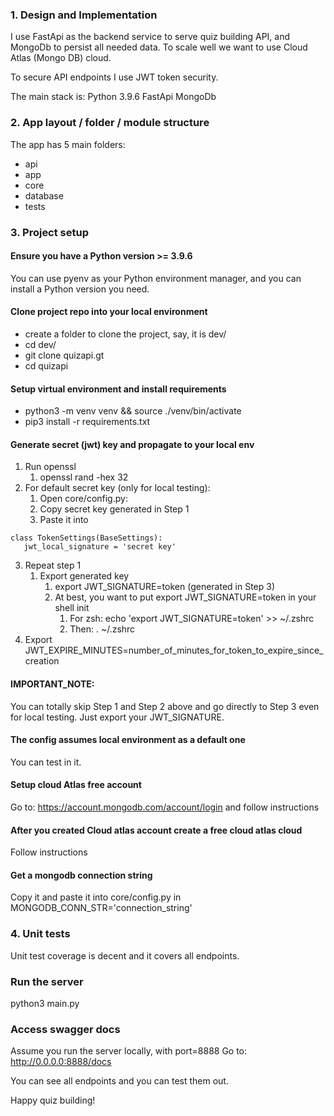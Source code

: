 ### 1. Design and Implementation

I use FastApi as the backend service to serve quiz building API, and MongoDb to persist
all needed data. To scale well we want to use Cloud Atlas (Mongo DB) cloud. 

To secure API endpoints I use JWT token security.

The main stack is:
Python 3.9.6
FastApi
MongoDb

### 2. App layout / folder / module structure

The app has 5 main folders:

- api
- app
- core
- database
- tests

### 3. Project setup
#### Ensure you have a Python version >= 3.9.6 
You can use pyenv as your Python environment manager, and you
can install a Python version you need.

#### Clone project repo into your local environment
- create a folder to clone the project, say, it is dev/
- cd dev/
- git clone quizapi.gt
- cd quizapi

#### Setup virtual environment and install requirements
- python3 -m venv venv && source ./venv/bin/activate
- pip3 install -r requirements.txt

#### Generate secret (jwt) key and propagate to your local env
1. Run openssl
   1. openssl rand -hex 32 
2. For default secret key (only for local testing):
   1. Open core/config.py:
   2. Copy secret key generated in Step 1 
   3. Paste it into
```
class TokenSettings(BaseSettings):
   jwt_local_signature = 'secret key'
```
3. Repeat step 1
   1. Export generated key
      1. export JWT_SIGNATURE=token (generated in Step 3)
      2. At best, you want to put export JWT_SIGNATURE=token in your shell init
         1. For zsh: echo 'export JWT_SIGNATURE=token' >> ~/.zshrc
         2. Then: . ~/.zshrc 
4. Export JWT_EXPIRE_MINUTES=number_of_minutes_for_token_to_expire_since_creation
         
#### IMPORTANT_NOTE:
You can totally skip Step 1 and Step 2 above and go directly to Step 3
even for local testing. Just export your JWT_SIGNATURE.

#### The config assumes local environment as a default one
You can test in it.

#### Setup cloud Atlas free account
Go to: https://account.mongodb.com/account/login and follow instructions

#### After you created Cloud atlas account create a free cloud atlas cloud
Follow instructions

#### Get a mongodb connection string
Copy it and paste it into core/config.py in MONGODB_CONN_STR='connection_string'

### 4. Unit tests
Unit test coverage is decent and it covers all endpoints.

### Run the server
python3 main.py

### Access swagger docs
Assume you run the server locally, with port=8888
Go to: http://0.0.0.0:8888/docs

You can see all endpoints and you can test them out.

Happy quiz building!
